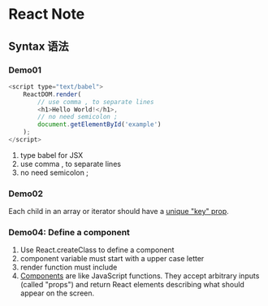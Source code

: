 # React Note

## Syntax 语法

### Demo01

```javascript
<script type="text/babel">
    ReactDOM.render(
        // use comma , to separate lines
        <h1>Hello World!</h1>,
        // no need semicolon ;
        document.getElementById('example')
    );
</script>
```
1. type babel for JSX
2. use comma , to separate lines
3. no need semicolon ;

### Demo02

Each child in an array or iterator should have a [unique "key" prop](https://fb.me/react-warning-keys).

### Demo04: Define a component

1. Use React.createClass to define a component
2. component variable must start with a upper case letter
3. render function must include
4. [Components](https://facebook.github.io/react/docs/components-and-props.html) are like JavaScript functions. They accept arbitrary inputs (called "props") and return React elements describing what should appear on the screen.
